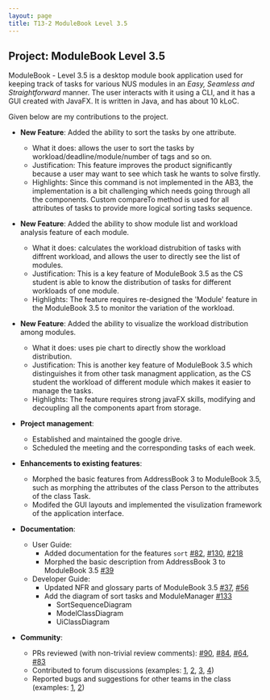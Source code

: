 ```yaml
---
layout: page
title: T13-2 ModuleBook Level 3.5
---
```


## Project: ModuleBook Level 3.5

ModuleBook - Level 3.5 is a desktop module book application used for keeping track of tasks for various NUS modules
in an *Easy, Seamless and Straightforward* manner. 
The user interacts with it using a CLI, and it has a GUI created with JavaFX. It is written in Java, and has about 10 kLoC.

Given below are my contributions to the project.

* **New Feature**: Added the ability to sort the tasks by one attribute.
  * What it does: allows the user to sort the tasks by workload/deadline/module/number of tags and so on.
  * Justification: This feature improves the product significantly because a user may want to see which task he wants to solve firstly. 
  * Highlights: Since this command is not implemented in the AB3, the implementation is a bit challenging which needs going through all the components. 
	Custom compareTo method is used for all attributes of tasks to provide more logical sorting tasks sequence. 

* **New Feature**: Added the ability to show module list and workload analysis feature of each module.
  * What it does: calculates the workload distrubition of tasks with diffrent workload, and allows the user to directly see the list of modules.
  * Justification: This is a key feature of ModuleBook 3.5 as the CS student is able to know the distribution of tasks for different workloads of one module.
  * Highlights: The feature requires re-designed the 'Module' feature in the ModuleBook 3.5 to monitor the variation of the workload. 

* **New Feature**: Added the ability to visualize the workload distribution among modules.
  * What it does: uses pie chart to directly show the workload distribution.
  * Justification: This is another key feature of ModuleBook 3.5 which distinguishes it from other task managment application, as the CS student the workload of different module which makes it easier to manage the tasks.
  * Highlights: The feature requires strong javaFX skills, modifying and decoupling all the components apart from storage.

* **Project management**:
  * Established and maintained the google drive.
  * Scheduled the meeting and the corresponding tasks of each week.

* **Enhancements to existing features**:
  * Morphed the basic features from AddressBook 3 to ModuleBook 3.5, such as morphing the attributes of the class Person to the attributes of the class Task.
  * Modifed the GUI layouts and implemented the visulization framework of the application interface.

* **Documentation**:
  * User Guide:
    * Added documentation for the features `sort` [\#82](https://github.com/AY2021S2-CS2103T-T13-2/tp/pull/82), [\#130](https://github.com/AY2021S2-CS2103T-T13-2/tp/pull/130), [\#218](https://github.com/AY2021S2-CS2103T-T13-2/tp/pull/218)
    * Morphed the basic description from AddressBook 3 to ModuleBook 3.5 [\#39](https://github.com/AY2021S2-CS2103T-T13-2/tp/pull/39)
  * Developer Guide:
    * Updated NFR and glossary parts of ModuleBook 3.5 [\#37](https://github.com/AY2021S2-CS2103T-T13-2/tp/pull/37), [\#56](https://github.com/AY2021S2-CS2103T-T13-2/tp/pull/56)
    * Add the diagram of sort tasks and ModuleManager [\#133](https://github.com/AY2021S2-CS2103T-T13-2/tp/pull/133) 
        * SortSequenceDiagram
    	* ModelClassDiagram
    	* UiClassDiagram

* **Community**:
  * PRs reviewed (with non-trivial review comments): [\#90](https://github.com/AY2021S2-CS2103T-T13-2/tp/pull/90), [\#84](https://github.com/AY2021S2-CS2103T-T13-2/tp/pull/84), [\#64](https://github.com/AY2021S2-CS2103T-T13-2/tp/pull/64), [\#83](https://github.com/AY2021S2-CS2103T-T13-2/tp/pull/83)
  * Contributed to forum discussions (examples: [1](https://github.com/nus-cs2103-AY2021S2/forum/issues/137), [2](https://github.com/nus-cs2103-AY2021S2/forum/issues/245), [3](https://github.com/nus-cs2103-AY2021S2/forum/issues/206), [4](https://github.com/nus-cs2103-AY2021S2/forum/issues/15))
  * Reported bugs and suggestions for other teams in the class (examples: [1](https://github.com/AY2021S2-CS2103T-W10-4/tp/issues/220), [2](https://github.com/AY2021S2-CS2103T-W10-4/tp/issues/219))
  
